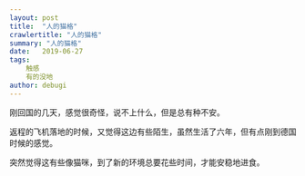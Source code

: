 ```yaml
---
layout: post
title:  "人的猫格"
crawlertitle: "人的猫格"
summary: "人的猫格"
date:   2019-06-27
tags: 
    触感
    有的没地
author: debugi
---
```


刚回国的几天，感觉很奇怪，说不上什么，但是总有种不安。  

返程的飞机落地的时候，又觉得这边有些陌生，虽然生活了六年，但有点刚到德国时候的感觉。  

突然觉得这有些像猫咪，到了新的环境总要花些时间，才能安稳地进食。      

 